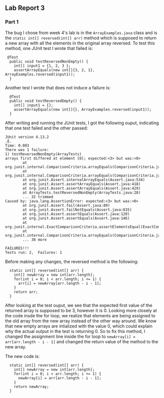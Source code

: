 ## Lab Report 3

### Part 1 
The bug I chose from week 4's lab is in the `ArrayExamples.java` class and is the `static int[] reversed(int[] arr)` method which is supposed to return a new array with all the elements in the original array reversed. To test this method, one JUnit test I wrote that failed is: 
```
 @Test
  public void testReversedNonEmpty() {
    int[] input1 = {1, 2, 3 };
    assertArrayEquals(new int[]{3, 2, 1}, ArrayExamples.reversed(input1));
  }
```
Another test I wrote that does not induce a failure is: 
```
  @Test
  public void testReversedEmpty() {
    int[] input1 = {};
    assertArrayEquals(new int[]{}, ArrayExamples.reversed(input1));
  }
```

After writing and running the JUnit tests, I got the following ouput, indicating that one test failed and the other passed:
```
JUnit version 4.13.2
.E.
Time: 0.003
There was 1 failure:
1) testReversedNonEmpty(ArrayTests)
arrays first differed at element [0]; expected:<3> but was:<0>
        at org.junit.internal.ComparisonCriteria.arrayEquals(ComparisonCriteria.java:78)
        at org.junit.internal.ComparisonCriteria.arrayEquals(ComparisonCriteria.java:28)
        at org.junit.Assert.internalArrayEquals(Assert.java:534)
        at org.junit.Assert.assertArrayEquals(Assert.java:418)
        at org.junit.Assert.assertArrayEquals(Assert.java:429)
        at ArrayTests.testReversedNonEmpty(ArrayTests.java:28)
        ... 32 trimmed
Caused by: java.lang.AssertionError: expected:<3> but was:<0>
        at org.junit.Assert.fail(Assert.java:89)
        at org.junit.Assert.failNotEquals(Assert.java:835)
        at org.junit.Assert.assertEquals(Assert.java:120)
        at org.junit.Assert.assertEquals(Assert.java:146)
        at org.junit.internal.ExactComparisonCriteria.assertElementsEqual(ExactComparisonCriteria.java:8)
        at org.junit.internal.ComparisonCriteria.arrayEquals(ComparisonCriteria.java:76)
        ... 38 more

FAILURES!!!
Tests run: 2,  Failures: 1
```
Before making any changes, the reversed method is the following: 
```
  static int[] reversed(int[] arr) {
    int[] newArray = new int[arr.length];
    for(int i = 0; i < arr.length; i += 1) {
      arr[i] = newArray[arr.length - i - 1];
    }
    return arr;
  }
```
After looking at the test ouput, we see that the expected first value of the returned array is supposed to be 3, however it is 0. Looking more closely at the code insde the for loop, we realize that elements are being assigned to the old array from the new array instead of the other way around. We know that new empty arrays are intialized with the value 0, which could explain why the actual output in the test is returning 0. So to fix this method, I changed the assignment line inside the for loop to `newArray[i] = arr[arr.length - i - 1]` and changed the return value of the method to the new array. 

The new code is: 
```
  static int[] reversed(int[] arr) {
    int[] newArray = new int[arr.length];
    for(int i = 0; i < arr.length; i += 1) {
      newArray[i] = arr[arr.length - i - 1];
    }
    return newArray;
  }
```
